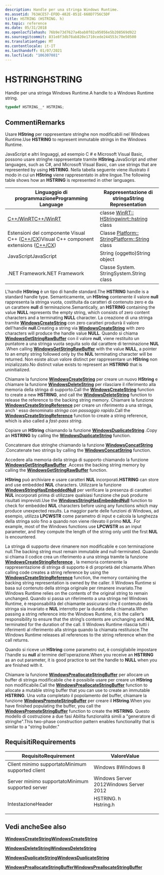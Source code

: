 ```yaml
---
description: Handle per una stringa Windows Runtime.
ms.assetid: 763ACE57-EFDD-482E-851E-668D7756C5DF
title: HSTRING (HSTRING. h)
ms.topic: reference
ms.date: 05/31/2018
ms.openlocfilehash: 76b9e73d7627a4bab8f02a95056e5b208569d922
ms.sourcegitcommit: 831e8f3db78ab820e1710cede244553c70e50500
ms.translationtype: MT
ms.contentlocale: it-IT
ms.lasthandoff: 01/07/2021
ms.locfileid: "106307081"
---
```

# <a name="hstring"></a><span data-ttu-id="1c528-103">HSTRING</span><span class="sxs-lookup"><span data-stu-id="1c528-103">HSTRING</span></span>

<span data-ttu-id="1c528-104">Handle per una stringa Windows Runtime.</span><span class="sxs-lookup"><span data-stu-id="1c528-104">A handle to a Windows Runtime string.</span></span>


```C++
typedef HSTRING__* HSTRING;
```



## <a name="remarks"></a><span data-ttu-id="1c528-105">Commenti</span><span class="sxs-lookup"><span data-stu-id="1c528-105">Remarks</span></span>

<span data-ttu-id="1c528-106">Usare **HString** per rappresentare stringhe non modificabili nel Windows Runtime.</span><span class="sxs-lookup"><span data-stu-id="1c528-106">Use **HSTRING** to represent immutable strings in the Windows Runtime.</span></span>

<span data-ttu-id="1c528-107">JavaScript e altri linguaggi, ad esempio C \# e Microsoft Visual Basic, possono usare stringhe rappresentate tramite **HString**.</span><span class="sxs-lookup"><span data-stu-id="1c528-107">JavaScript and other languages, such as C\#, and Microsoft Visual Basic, can use strings that are represented by using **HSTRING**.</span></span> <span data-ttu-id="1c528-108">Nella tabella seguente viene illustrato il modo in cui un **HString** viene rappresentato in altre lingue.</span><span class="sxs-lookup"><span data-stu-id="1c528-108">The following table shows how an **HSTRING** is represented in other languages.</span></span>



| <span data-ttu-id="1c528-109">Linguaggio di programmazione</span><span class="sxs-lookup"><span data-stu-id="1c528-109">Programming Language</span></span>                                                                    | <span data-ttu-id="1c528-110">Rappresentazione di stringa</span><span class="sxs-lookup"><span data-stu-id="1c528-110">String Representation</span></span>                                      |
|-----------------------------------------------------------------------------------------|------------------------------------------------------------|
| [<span data-ttu-id="1c528-111">C++/WinRT</span><span class="sxs-lookup"><span data-stu-id="1c528-111">C++/WinRT</span></span>](/windows/uwp/cpp-and-winrt-apis/intro-to-using-cpp-with-winrt)              | <span data-ttu-id="1c528-112">classe [WinRT:: HString](/uwp/cpp-ref-for-winrt/hstring)</span><span class="sxs-lookup"><span data-stu-id="1c528-112">[winrt::hstring](/uwp/cpp-ref-for-winrt/hstring) class</span></span>     |
| <span data-ttu-id="1c528-113">Estensioni del componente Visual C++ ([C++/CX](/cpp/cppcx/visual-c-language-reference-c-cx))</span><span class="sxs-lookup"><span data-stu-id="1c528-113">Visual C++ component extensions ([C++/CX](/cpp/cppcx/visual-c-language-reference-c-cx))</span></span> | <span data-ttu-id="1c528-114">Classe [Platform:: String](/cpp/cppcx/platform-string-class)</span><span class="sxs-lookup"><span data-stu-id="1c528-114">[Platform::String](/cpp/cppcx/platform-string-class) class</span></span> |
| <span data-ttu-id="1c528-115">JavaScript</span><span class="sxs-lookup"><span data-stu-id="1c528-115">JavaScript</span></span>                                                                              | <span data-ttu-id="1c528-116">String (oggetto)</span><span class="sxs-lookup"><span data-stu-id="1c528-116">String object</span></span>                                              |
| <span data-ttu-id="1c528-117">.NET Framework</span><span class="sxs-lookup"><span data-stu-id="1c528-117">.NET Framework</span></span>                                                                          | <span data-ttu-id="1c528-118">Classe System. String</span><span class="sxs-lookup"><span data-stu-id="1c528-118">System.String class</span></span>                                        |



 

<span data-ttu-id="1c528-119">L'handle **HString** è un tipo di handle standard.</span><span class="sxs-lookup"><span data-stu-id="1c528-119">The **HSTRING** handle is a standard handle type.</span></span> <span data-ttu-id="1c528-120">Semanticamente, un **HString** contenente il valore **null** rappresenta la stringa vuota, costituita da caratteri di contenuto zero e da un carattere **null** di terminazione.</span><span class="sxs-lookup"><span data-stu-id="1c528-120">Semantically, an **HSTRING** containing the value **NULL** represents the empty string, which consists of zero content characters and a terminating **NULL** character.</span></span> <span data-ttu-id="1c528-121">La creazione di una stringa tramite [**WindowsCreateString**](/windows/win32/api/winstring/nf-winstring-windowscreatestring) con zero caratteri produrrà il valore dell'handle **null**.</span><span class="sxs-lookup"><span data-stu-id="1c528-121">Creating a string via [**WindowsCreateString**](/windows/win32/api/winstring/nf-winstring-windowscreatestring) with zero characters will produce the handle value **NULL**.</span></span> <span data-ttu-id="1c528-122">Quando si chiama [**WindowsGetStringRawBuffer**](/windows/win32/api/winstring/nf-winstring-windowsgetstringrawbuffer) con il valore **null**, viene restituito un puntatore a una stringa vuota seguita solo dal carattere di terminazione **NUL** .</span><span class="sxs-lookup"><span data-stu-id="1c528-122">When calling [**WindowsGetStringRawBuffer**](/windows/win32/api/winstring/nf-winstring-windowsgetstringrawbuffer) with the value **NULL**, a pointer to an empty string followed only by the **NUL** terminating character will be returned.</span></span> <span data-ttu-id="1c528-123">Non esiste alcun valore distinct per rappresentare un **HString** non inizializzato.</span><span class="sxs-lookup"><span data-stu-id="1c528-123">No distinct value exists to represent an **HSTRING** that is uninitialized.</span></span>

<span data-ttu-id="1c528-124">Chiamare la funzione [**WindowsCreateString**](/windows/win32/api/winstring/nf-winstring-windowscreatestring) per creare un nuovo **HString** e chiamare la funzione [**WindowsDeleteString**](/windows/win32/api/winstring/nf-winstring-windowsdeletestring) per rilasciare il riferimento alla memoria della stringa di supporto.</span><span class="sxs-lookup"><span data-stu-id="1c528-124">Call the [**WindowsCreateString**](/windows/win32/api/winstring/nf-winstring-windowscreatestring) function to create a new **HSTRING**, and call the [**WindowsDeleteString**](/windows/win32/api/winstring/nf-winstring-windowsdeletestring) function to release the reference to the backing string memory.</span></span> <span data-ttu-id="1c528-125">Chiamare la funzione [**WindowsCreateStringReference**](/windows/win32/api/winstring/nf-winstring-windowscreatestringreference) per creare un riferimento a una stringa, anch ' esso denominato *stringa con passaggio rapido*.</span><span class="sxs-lookup"><span data-stu-id="1c528-125">Call the [**WindowsCreateStringReference**](/windows/win32/api/winstring/nf-winstring-windowscreatestringreference) function to create a string reference, which is also called a *fast-pass string*.</span></span>

<span data-ttu-id="1c528-126">Copiare un **HString** chiamando la funzione [**WindowsDuplicateString**](/windows/win32/api/winstring/nf-winstring-windowsduplicatestring) .</span><span class="sxs-lookup"><span data-stu-id="1c528-126">Copy an **HSTRING** by calling the [**WindowsDuplicateString**](/windows/win32/api/winstring/nf-winstring-windowsduplicatestring) function.</span></span>

<span data-ttu-id="1c528-127">Concatenare due stringhe chiamando la funzione [**WindowsConcatString**](/windows/win32/api/winstring/nf-winstring-windowsconcatstring) .</span><span class="sxs-lookup"><span data-stu-id="1c528-127">Concatenate two strings by calling the [**WindowsConcatString**](/windows/win32/api/winstring/nf-winstring-windowsconcatstring) function.</span></span>

<span data-ttu-id="1c528-128">Accedere alla memoria della stringa di supporto chiamando la funzione [**WindowsGetStringRawBuffer**](/windows/win32/api/winstring/nf-winstring-windowsgetstringrawbuffer) .</span><span class="sxs-lookup"><span data-stu-id="1c528-128">Access the backing string memory by calling the [**WindowsGetStringRawBuffer**](/windows/win32/api/winstring/nf-winstring-windowsgetstringrawbuffer) function.</span></span>

<span data-ttu-id="1c528-129">**HString** può archiviare e usare caratteri **NUL** incorporati.</span><span class="sxs-lookup"><span data-stu-id="1c528-129">**HSTRING** can store and use embedded **NUL** characters.</span></span> <span data-ttu-id="1c528-130">Utilizzare la funzione [**WindowsStringHasEmbeddedNull**](/windows/win32/api/winstring/nf-winstring-windowsstringhasembeddednull) per verificare la presenza di caratteri **NUL** incorporati prima di utilizzare qualsiasi funzione che può produrre risultati imprevisti.</span><span class="sxs-lookup"><span data-stu-id="1c528-130">Use the [**WindowsStringHasEmbeddedNull**](/windows/win32/api/winstring/nf-winstring-windowsstringhasembeddednull) function to check for embedded **NUL** characters before using any functions which may produce unexpected results.</span></span> <span data-ttu-id="1c528-131">La maggior parte delle funzioni di Windows, ad esempio, utilizza **LPCWSTR** come parametro di input e calcola la lunghezza della stringa solo fino a quando non viene rilevato il primo **NUL** .</span><span class="sxs-lookup"><span data-stu-id="1c528-131">For example, most of the Windows functions use **LPCWSTR** as an input parameter, and they compute the length of the string only until the first **NUL** is encountered.</span></span>

<span data-ttu-id="1c528-132">La stringa di supporto deve rimanere non modificabile e con terminazione null.</span><span class="sxs-lookup"><span data-stu-id="1c528-132">The backing string must remain immutable and null-terminated.</span></span> <span data-ttu-id="1c528-133">Quando si chiama il codice crea un riferimento a una stringa tramite la funzione [**WindowsCreateStringReference**](/windows/win32/api/winstring/nf-winstring-windowscreatestringreference) , la memoria contenente la rappresentazione di stringa di supporto è di proprietà del chiamante.</span><span class="sxs-lookup"><span data-stu-id="1c528-133">When calling code creates a string reference by using the [**WindowsCreateStringReference**](/windows/win32/api/winstring/nf-winstring-windowscreatestringreference) function, the memory containing the backing string representation is owned by the caller.</span></span> <span data-ttu-id="1c528-134">Il Windows Runtime si basa sul contenuto della stringa originale per rimanere invariato.</span><span class="sxs-lookup"><span data-stu-id="1c528-134">The Windows Runtime relies on the contents of the original string to remain unchanged.</span></span> <span data-ttu-id="1c528-135">Quando si passa un riferimento a una stringa nel Windows Runtime, è responsabilità del chiamante assicurarsi che il contenuto della stringa sia invariato e **NUL** interrotto per la durata della chiamata.</span><span class="sxs-lookup"><span data-stu-id="1c528-135">When passing a string reference into the Windows Runtime, it is the caller’s responsibility to ensure that the string’s contents are unchanging and **NUL** terminated for the duration of the call.</span></span> <span data-ttu-id="1c528-136">Il Windows Runtime rilascia tutti i riferimenti al riferimento alla stringa quando la chiamata restituisce.</span><span class="sxs-lookup"><span data-stu-id="1c528-136">The Windows Runtime releases all references to the string reference when the call returns.</span></span>

<span data-ttu-id="1c528-137">Quando si riceve un **HString** come parametro out, è consigliabile impostare l'handle su **null** al termine dell'operazione.</span><span class="sxs-lookup"><span data-stu-id="1c528-137">When you receive an **HSTRING** as an out parameter, it is good practice to set the handle to **NULL** when you are finished with it.</span></span>

<span data-ttu-id="1c528-138">Chiamare la funzione [**WindowsPreallocateStringBuffer**](/windows/win32/api/winstring/nf-winstring-windowspreallocatestringbuffer) per allocare un buffer di stringa modificabile che è possibile usare per creare un **HString** non modificabile.</span><span class="sxs-lookup"><span data-stu-id="1c528-138">Call the [**WindowsPreallocateStringBuffer**](/windows/win32/api/winstring/nf-winstring-windowspreallocatestringbuffer) function to allocate a mutable string buffer that you can use to create an immutable **HSTRING**.</span></span> <span data-ttu-id="1c528-139">Una volta completato il popolamento del buffer, chiamare la funzione [**WindowsPromoteStringBuffer**](/windows/win32/api/winstring/nf-winstring-windowspromotestringbuffer) per creare il **HString**.</span><span class="sxs-lookup"><span data-stu-id="1c528-139">When you have finished populating the buffer, you call the [**WindowsPromoteStringBuffer**](/windows/win32/api/winstring/nf-winstring-windowspromotestringbuffer) function to create the **HSTRING**.</span></span> <span data-ttu-id="1c528-140">Questo modello di costruzione a due fasi Abilita funzionalità simili a "generatore di stringhe".</span><span class="sxs-lookup"><span data-stu-id="1c528-140">This two-phase construction pattern enables functionality that is similar to a "string builder."</span></span>

## <a name="requirements"></a><span data-ttu-id="1c528-141">Requisiti</span><span class="sxs-lookup"><span data-stu-id="1c528-141">Requirements</span></span>



| <span data-ttu-id="1c528-142">Requisito</span><span class="sxs-lookup"><span data-stu-id="1c528-142">Requirement</span></span> | <span data-ttu-id="1c528-143">Valore</span><span class="sxs-lookup"><span data-stu-id="1c528-143">Value</span></span> |
|-------------------------------------|--------------------------------------------------------------------------------------|
| <span data-ttu-id="1c528-144">Client minimo supportato</span><span class="sxs-lookup"><span data-stu-id="1c528-144">Minimum supported client</span></span><br/> | <span data-ttu-id="1c528-145">Windows 8</span><span class="sxs-lookup"><span data-stu-id="1c528-145">Windows 8</span></span><br/>                                                                 |
| <span data-ttu-id="1c528-146">Server minimo supportato</span><span class="sxs-lookup"><span data-stu-id="1c528-146">Minimum supported server</span></span><br/> | <span data-ttu-id="1c528-147">Windows Server 2012</span><span class="sxs-lookup"><span data-stu-id="1c528-147">Windows Server 2012</span></span><br/>                                                       |
| <span data-ttu-id="1c528-148">Intestazione</span><span class="sxs-lookup"><span data-stu-id="1c528-148">Header</span></span><br/>                   | <dl> <span data-ttu-id="1c528-149"><dt>HSTRING. h</dt></span><span class="sxs-lookup"><span data-stu-id="1c528-149"><dt>Hstring.h</dt></span></span> </dl> |



## <a name="see-also"></a><span data-ttu-id="1c528-150">Vedi anche</span><span class="sxs-lookup"><span data-stu-id="1c528-150">See also</span></span>

<dl> <span data-ttu-id="1c528-151"><dt>


</dt> <dt></span><span class="sxs-lookup"><span data-stu-id="1c528-151"><dt>


</dt> <dt></span></span>

[<span data-ttu-id="1c528-152">**WindowsCreateString**</span><span class="sxs-lookup"><span data-stu-id="1c528-152">**WindowsCreateString**</span></span>](/windows/win32/api/winstring/nf-winstring-windowscreatestring)
</dt> <dt>

[<span data-ttu-id="1c528-153">**WindowsDeleteString**</span><span class="sxs-lookup"><span data-stu-id="1c528-153">**WindowsDeleteString**</span></span>](/windows/win32/api/winstring/nf-winstring-windowsdeletestring)
</dt> <dt>

[<span data-ttu-id="1c528-154">**WindowsDuplicateString**</span><span class="sxs-lookup"><span data-stu-id="1c528-154">**WindowsDuplicateString**</span></span>](/windows/win32/api/winstring/nf-winstring-windowsduplicatestring)
</dt> <dt>

[<span data-ttu-id="1c528-155">**WindowsPreallocateStringBuffer**</span><span class="sxs-lookup"><span data-stu-id="1c528-155">**WindowsPreallocateStringBuffer**</span></span>](/windows/win32/api/winstring/nf-winstring-windowspreallocatestringbuffer)
</dt> </dl>

 

 
